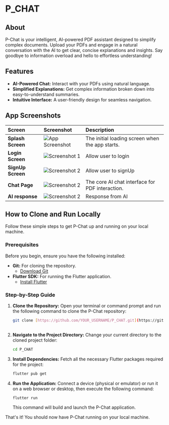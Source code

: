 # P_CHAT

## About
P-Chat is your intelligent, AI-powered PDF assistant designed to simplify complex documents. Upload your PDFs and engage in a natural conversation with the AI to get clear, concise explanations and insights. Say goodbye to information overload and hello to effortless understanding!

## Features
* **AI-Powered Chat:** Interact with your PDFs using natural language.
* **Simplified Explanations:** Get complex information broken down into easy-to-understand summaries.
* **Intuitive Interface:** A user-friendly design for seamless navigation.

## App Screenshots

| Screen              | Screenshot                                     | Description          |
| :------------------ | :--------------------------------------------- | :------------------- |
| **Splash Screen** | ![App Screenshot](p-chat_image/Splash.jpg) | The initial loading screen when the app starts. |
| **Login Screen** | ![Screenshot 1](challenge_image/onboarding.jpg) | Allow user to login |
| **SignUp Screen** | ![Screenshot 2](p-chat_image/lesson.jpg) | Allow user to signUp|
| **Chat Page** | ![Screenshot 2](p-chat_image/exercise.jpg) | The core AI chat interface for PDF interaction.|
| **AI response** | ![Screenshot 2](p-chat_image/game.jpg)   | Response from AI |

## How to Clone and Run Locally

Follow these simple steps to get P-Chat up and running on your local machine.

### Prerequisites

Before you begin, ensure you have the following installed:

* **Git:** For cloning the repository.
    * [Download Git](https://git-scm.com/downloads)
* **Flutter SDK:** For running the Flutter application.
    * [Install Flutter](https://flutter.dev/docs/get-started/install)

### Step-by-Step Guide

1.  **Clone the Repository:**
    Open your terminal or command prompt and run the following command to clone the P-Chat repository:

    ```bash
    git clone [https://github.com/YOUR_USERNAME/P_CHAT.git](https://github.com/YOUR_USERNAME/P_CHAT.git)
 

2.  **Navigate to the Project Directory:**
    Change your current directory to the cloned project folder:

    ```bash
    cd P_CHAT
    ```

3.  **Install Dependencies:**
    Fetch all the necessary Flutter packages required for the project:

    ```bash
    flutter pub get
    ```

4.  **Run the Application:**
    Connect a device (physical or emulator) or run it on a web browser or desktop, then execute the following command:

    ```bash
    flutter run
    ```

    This command will build and launch the P-Chat application.

That's it! You should now have P-Chat running on your local machine.
